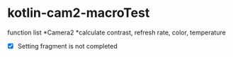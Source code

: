 # kotlin-cam2-macroTest

function list
*Camera2
*calculate contrast, refresh rate, color, temperature

-[x] Setting fragment is not completed
